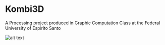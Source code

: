 # Kombi3D
A Processing project produced in Graphic Computation Class at the Federal University of Espírito Santo

![alt text](https://github.com/Lasanhaplays/Kombi3D/blob/main/Kombi2D.png?raw=true)
